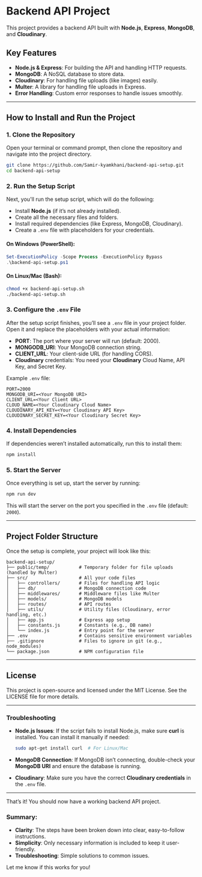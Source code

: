 # Backend API Project

This project provides a backend API built with **Node.js**, **Express**, **MongoDB**, and **Cloudinary**.

## Key Features

- **Node.js & Express**: For building the API and handling HTTP requests.
- **MongoDB**: A NoSQL database to store data.
- **Cloudinary**: For handling file uploads (like images) easily.
- **Multer**: A library for handling file uploads in Express.
- **Error Handling**: Custom error responses to handle issues smoothly.

---

## How to Install and Run the Project

### 1. Clone the Repository

Open your terminal or command prompt, then clone the repository and navigate into the project directory.

```bash
git clone https://github.com/Samir-kyamkhani/backend-api-setup.git
cd backend-api-setup
```

### 2. Run the Setup Script

Next, you'll run the setup script, which will do the following:

- Install **Node.js** (if it’s not already installed).
- Create all the necessary files and folders.
- Install required dependencies (like Express, MongoDB, Cloudinary).
- Create a `.env` file with placeholders for your credentials.

#### On Windows (PowerShell):

```powershell
Set-ExecutionPolicy -Scope Process -ExecutionPolicy Bypass
.\backend-api-setup.ps1
```

#### On Linux/Mac (Bash):

```bash
chmod +x backend-api-setup.sh
./backend-api-setup.sh
```

### 3. Configure the `.env` File

After the setup script finishes, you’ll see a `.env` file in your project folder. Open it and replace the placeholders with your actual information:

- **PORT**: The port where your server will run (default: 2000).
- **MONGODB_URI**: Your MongoDB connection string.
- **CLIENT_URL**: Your client-side URL (for handling CORS).
- **Cloudinary** credentials: You need your **Cloudinary** Cloud Name, API Key, and Secret Key.

Example `.env` file:

```env
PORT=2000
MONGODB_URI=<Your MongoDB URI>
CLIENT_URL=<Your Client URL>
CLOUD_NAME=<Your Cloudinary Cloud Name>
CLOUDINARY_API_KEY=<Your Cloudinary API Key>
CLOUDINARY_SECRET_KEY=<Your Cloudinary Secret Key>
```

### 4. Install Dependencies

If dependencies weren’t installed automatically, run this to install them:

```bash
npm install
```

### 5. Start the Server

Once everything is set up, start the server by running:

```bash
npm run dev
```

This will start the server on the port you specified in the `.env` file (default: `2000`).

---

## Project Folder Structure

Once the setup is complete, your project will look like this:

```
backend-api-setup/
├── public/temp/           # Temporary folder for file uploads (handled by Multer)
├── src/                   # All your code files
│   ├── controllers/       # Files for handling API logic
│   ├── db/                # MongoDB connection code
│   ├── middlewares/       # Middleware files like Multer
│   ├── models/            # MongoDB models
│   ├── routes/            # API routes
│   ├── utils/             # Utility files (Cloudinary, error handling, etc.)
│   ├── app.js             # Express app setup
│   ├── constants.js       # Constants (e.g., DB name)
│   └── index.js           # Entry point for the server
├── .env                   # Contains sensitive environment variables
├── .gitignore             # Files to ignore in git (e.g., node_modules)
└── package.json           # NPM configuration file
```

---

## License

This project is open-source and licensed under the MIT License. See the LICENSE file for more details.

---

### Troubleshooting

- **Node.js Issues**: If the script fails to install Node.js, make sure **curl** is installed. You can install it manually if needed:

  ```bash
  sudo apt-get install curl  # For Linux/Mac
  ```

- **MongoDB Connection**: If MongoDB isn’t connecting, double-check your **MongoDB URI** and ensure the database is running.

- **Cloudinary**: Make sure you have the correct **Cloudinary credentials** in the `.env` file.

---

That’s it! You should now have a working backend API project.

### Summary:

- **Clarity**: The steps have been broken down into clear, easy-to-follow instructions.
- **Simplicity**: Only necessary information is included to keep it user-friendly.
- **Troubleshooting**: Simple solutions to common issues.

Let me know if this works for you!
